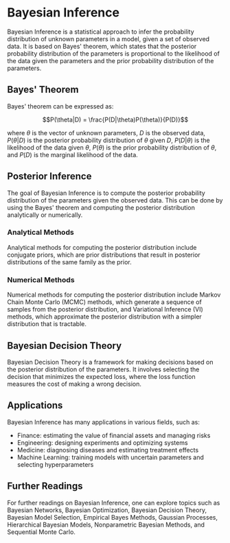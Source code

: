# Bayesian Inference

Bayesian Inference is a statistical approach to infer the probability distribution of unknown parameters in a model, given a set of observed data. It is based on Bayes' theorem, which states that the posterior probability distribution of the parameters is proportional to the likelihood of the data given the parameters and the prior probability distribution of the parameters. 

## Bayes' Theorem

Bayes' theorem can be expressed as:

$$P(\theta|D) = \frac{P(D|\theta)P(\theta)}{P(D)}$$

where $\theta$ is the vector of unknown parameters, $D$ is the observed data, $P(\theta|D)$ is the posterior probability distribution of $\theta$ given $D$, $P(D|\theta)$ is the likelihood of the data given $\theta$, $P(\theta)$ is the prior probability distribution of $\theta$, and $P(D)$ is the marginal likelihood of the data.

## Posterior Inference

The goal of Bayesian Inference is to compute the posterior probability distribution of the parameters given the observed data. This can be done by using the Bayes' theorem and computing the posterior distribution analytically or numerically. 

### Analytical Methods

Analytical methods for computing the posterior distribution include conjugate priors, which are prior distributions that result in posterior distributions of the same family as the prior. 

### Numerical Methods

Numerical methods for computing the posterior distribution include Markov Chain Monte Carlo (MCMC) methods, which generate a sequence of samples from the posterior distribution, and Variational Inference (VI) methods, which approximate the posterior distribution with a simpler distribution that is tractable.

## Bayesian Decision Theory

Bayesian Decision Theory is a framework for making decisions based on the posterior distribution of the parameters. It involves selecting the decision that minimizes the expected loss, where the loss function measures the cost of making a wrong decision. 

## Applications

Bayesian Inference has many applications in various fields, such as:

- Finance: estimating the value of financial assets and managing risks
- Engineering: designing experiments and optimizing systems
- Medicine: diagnosing diseases and estimating treatment effects
- Machine Learning: training models with uncertain parameters and selecting hyperparameters

## Further Readings

For further readings on Bayesian Inference, one can explore topics such as Bayesian Networks, Bayesian Optimization, Bayesian Decision Theory, Bayesian Model Selection, Empirical Bayes Methods, Gaussian Processes, Hierarchical Bayesian Models, Nonparametric Bayesian Methods, and Sequential Monte Carlo.

